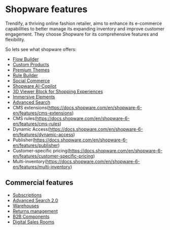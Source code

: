 # Shopware features

Trendify, a thriving online fashion retailer, aims to enhance its e-commerce capabilities to better manage its expanding inventory and improve customer engagement. They choose Shopware for its comprehensive features and flexibility.

So lets see what shopware offers:

- [Flow Builder](https://docs.shopware.com/en/shopware-6-en/features/share-flows)
- [Custom Products](https://docs.shopware.com/en/shopware-6-en/features/custom-products)
- [Premium Themes](https://docs.shopware.com/en/shopware-6-en/features/premium-themes)
- [Rule Builder](https://docs.shopware.com/en/shopware-6-en/features/rule-builder-preview)
- [Social Commerce](https://docs.shopware.com/en/shopware-6-en/features/social-commerce)
- [Shopware AI-Copilot](https://docs.shopware.com/en/shopware-6-en/features/shopware-rise/ai-copilot)
- [3D Viewer Block for Shopping Experiences](https://docs.shopware.com/en/shopware-6-en/features/3d-viewer-for-shoppingexperiences)
- [Immersive Elements](https://docs.shopware.com/en/shopware-6-en/features/shopware-rise/immersive-elements)
- [Advanced Search](https://docs.shopware.com/en/shopware-6-en/features/advanced-search)
- CMS extensions(https://docs.shopware.com/en/shopware-6-en/features/cms-extensions)
- CMS rules(https://docs.shopware.com/en/shopware-6-en/features/cms-rules)
- Dynamic Access(https://docs.shopware.com/en/shopware-6-en/features/dynamic-access)
- Publisher(https://docs.shopware.com/en/shopware-6-en/features/publisher)
- Customer-specific pricing(https://docs.shopware.com/en/shopware-6-en/features/customer-specific-pricing)
- Multi-inventory(https://docs.shopware.com/en/shopware-6-en/features/multi-inventory)

## Commercial features

- [Subscriptions](https://docs.shopware.com/en/shopware-6-en/settings/shop/subscriptions?category=shopware-6-en/features/commercial)
- [Advanced Search 2.0](https://docs.shopware.com/en/shopware-6-en/settings/advanced-search-2-0?category=shopware-6-en/features/commercial)
- [Warehouses](https://docs.shopware.com/en/shopware-6-en/settings/shop/warehouses?category=shopware-6-en/features/commercial)
- [Returns management](https://docs.shopware.com/en/shopware-6-en/orders/returns-management?category=shopware-6-en/features/commercial)
- [B2B Components](https://docs.shopware.com/en/shopware-6-en/commercial-features/b2b-components?category=shopware-6-en/features/commercial)
- [Digital Sales Rooms](https://docs.shopware.com/en/shopware-6-en/features/digital-sales-rooms)